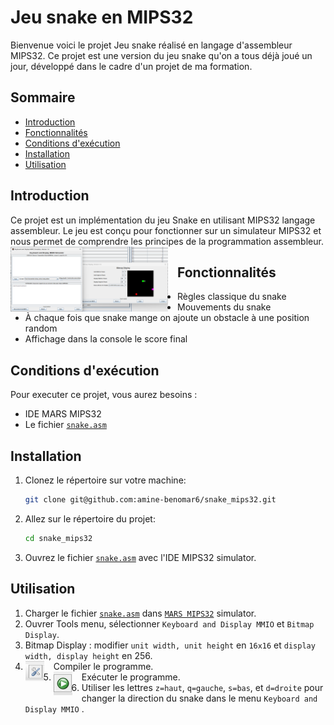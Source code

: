 # Jeu snake en MIPS32

Bienvenue voici le projet Jeu snake réalisé en langage d'assembleur MIPS32. Ce projet est une version du jeu snake qu'on a tous déjà joué un jour, développé dans le cadre d'un projet de ma formation.
## Sommaire

<ul>
    <li><a href="#introduction">Introduction</a></li>
    <li><a href="#fonctionnalités">Fonctionnalités</a></li>
    <li><a href="#conditions-dexécution">Conditions d'exécution</a></li>
    <li><a href="#installation">Installation</a></li>
    <li><a href="#utilisation">Utilisation</a></li>
</ul>


## Introduction


<p>
  Ce projet est un implémentation du jeu Snake en utilisant MIPS32 langage assembleur. Le jeu est conçu pour fonctionner sur un simulateur MIPS32 et nous permet de comprendre les principes de la programmation assembleur.
    <img src="./gamePart.png" alt="Snake picture" width="50%" style="float: left; margin-right: 15px;">
</p>

## Fonctionnalités

- Règles classique du snake
- Mouvements du snake
- À chaque fois que snake mange on ajoute un obstacle à une position random
- Affichage dans la console le score final

## Conditions d'exécution

Pour executer ce projet, vous aurez besoins :

- IDE MARS MIPS32
- Le fichier <a href="snake.asm">`snake.asm`</a>

## Installation

1. Clonez le répertoire sur votre machine:

    ```sh
    git clone git@github.com:amine-benomar6/snake_mips32.git
    ```

2. Allez sur le répertoire du projet:

    ```sh
    cd snake_mips32
    ```

3. Ouvrez le fichier <a href="snake.asm">`snake.asm`</a> avec l'IDE MIPS32 simulator.

## Utilisation

1. Charger le fichier <a href="snake.asm">`snake.asm`</a> dans <a href="Mars4_5.jar">`MARS MIPS32`</a> simulator.
2. Ouvrer Tools menu, sélectionner `Keyboard and Display MMIO` et `Bitmap Display`.
3. Bitmap Display : modifier `unit width, unit height` en `16x16` et  `display width, display height` en 256.
4. Compiler le programme. <img src="./assemble.png" alt="Assemble image" width="30" style="float: left; margin-right: 15px">
5. Exécuter le programme. <img src="./run.png" alt="Run image" width="30" style="float: left; margin-right: 15px">
6. Utiliser les lettres `z=haut`, `q=gauche`, `s=bas`, et `d=droite` pour changer la direction du snake dans le menu `Keyboard and Display MMIO` .
